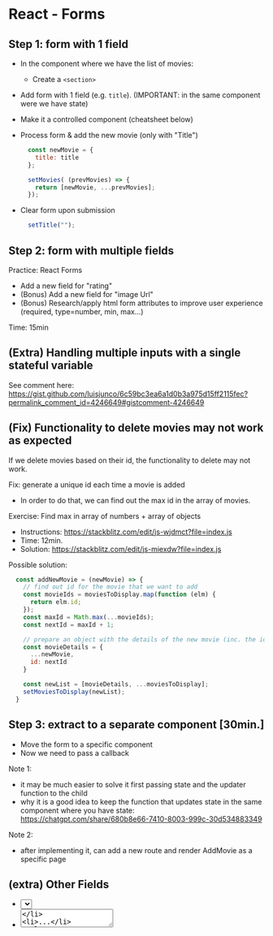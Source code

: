 

# React - Forms

<!-- 


Status: draft



*** IMPORTANT ***
*** IMPORTANT ***
-
- Start creating the FORM IN THE SAME COMPONENT WHERE WE HAVE STATE.
-
*** IMPORTANT ***
*** IMPORTANT ***






Steps:
- 1. Create the Form in the same component where we store the list of movies (ie. w/o creating a specific component for the form)

- 2. Creating a specific component for the form (when the user submits, we will need to update state on the parent component -- this is what students find difficult)


Notes:

- Forms can take much longer than it seems (!!).
- Students find it very challenging/confusing (all the part when we need to change state in the parent component etc)

-->


## Step 1: form with 1 field

- In the component where we have the list of movies:
  - Create a `<section>`

- Add form with 1 field (e.g. `title`).
  (IMPORTANT: in the same component were we have state)

- Make it a controlled component (cheatsheet below)

- Process form & add the new movie (only with "Title")


  ```js
    const newMovie = {
      title: title 
    };

    setMovies( (prevMovies) => {
      return [newMovie, ...prevMovies];
    });
  ```


- Clear form upon submission

  ```js
    setTitle("");
  ```




## Step 2: form with multiple fields

Practice: React Forms

<!-- 

- Initial code: https://stackblitz.com/~/github.com/ironhack-apr2024-theScriptSociety/popcorn-time

- Alternative: create a Stackblitz app from the code we do in class.
  - note: if we use the code from class, make sure to display "rating" in the homepage.
-->


- Add a new field for "rating"
- (Bonus) Add a new field for "image Url"
- (Bonus) Research/apply html form attributes to improve user experience (required, type=number, min, max...)

Time: 15min




## (Extra) Handling multiple inputs with a single stateful variable

<!--
- Just mention that it is possible 
- Don't implement it (takes a lot of time)
-->

See comment here: https://gist.github.com/luisjunco/6c59bc3ea6a1d0b3a975d15ff2115fec?permalink_comment_id=4246649#gistcomment-4246649




## (Fix) Functionality to delete movies may not work as expected

<!--
How to reproduce:
- Create 2 new movies
- Delete one of them
-->

If we delete movies based on their id, the functionality to delete may not work.


Fix: generate a unique id each time a movie is added
- In order to do that, we can find out the max id in the array of movies.

<!-- 

important: generate a unique id (will make our life easier when we implement routing)

-->


Exercise: Find max in array of numbers + array of objects
- Instructions: https://stackblitz.com/edit/js-wjdmct?file=index.js
- Time: 12min.
- Solution: https://stackblitz.com/edit/js-miexdw?file=index.js




Possible solution:

```js
  const addNewMovie = (newMovie) => {
    // find out id for the movie that we want to add
    const movieIds = moviesToDisplay.map(function (elm) {
      return elm.id;
    });
    const maxId = Math.max(...movieIds);
    const nextId = maxId + 1;

    // prepare an object with the details of the new movie (inc. the id)
    const movieDetails = {
      ...newMovie,
      id: nextId
    }

    const newList = [movieDetails, ...moviesToDisplay];
    setMoviesToDisplay(newList);
  }
```






## Step 3: extract to a separate component [30min.]

<!-- 

@LT: 

- Keep this as an optional session

-->

- Move the form to a specific component <AddMovie />
- Now we need to pass a callback

Note 1:
- it may be much easier to solve it first passing state and the updater function to the child
- why it is a good idea to keep the function that updates state in the same component where you have state: https://chatgpt.com/share/680b8e66-7410-8003-999c-30d534883349

Note 2: 
- after implementing it, can add a new route and render AddMovie as a specific page




## (extra) Other Fields
- <select>
- <textarea>
- ...

> Google / React docs / Students portal




## (Extra) SearchBox:




<!--
@todo: record video
- how to implement search box (e.g. directly in app.js)
- extract to specific component (e.g. "SearchBox" component)

- or, share link to youtube.

-->



Functionality for searchbox (asked in today's lab)
- option1: show how to do 
- option2: provide an example with code so that they can see it (e.g. in popcorn time)
- option 3: pass video
  - Implement search filter (web dev simplified, 14min.): https://www.youtube.com/watch?v=E1cklb4aeXA&t=335s


<!-- IMPORTANT: keep searchBar in App.js  -->
<!-- IMPORTANT: keep searchBar in App.js  -->
<!-- IMPORTANT: keep searchBar in App.js  -->



Example commit 1 (searchBar in App.js): 
- https://github.com/RemoteRaccoons-Ironhack-Nov-22/raccoons-popcorn-time/commit/e2c1abc8e4ef0217537e30ca07e8a87357e8f49f


Example commit 2 (extract search box to a specific component "SearchBox"): 
- https://github.com/RemoteRaccoons-Ironhack-Nov-22/raccoons-popcorn-time/commit/5f8559833f5d79b08dde32243cb9daafd378f395
- From all possible patterns (without useEffect), keeping a stateful variable "searchQuery" in App.js would be the easiest (otherwise you need to keep a second stateful variable in App.js + update it every time you add/delete a movie).




## React Forms Cheatsheet:

Gist: https://gist.github.com/luisjunco/6c59bc3ea6a1d0b3a975d15ff2115fec

